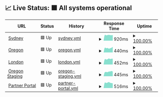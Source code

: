 ## 📈 Live Status: <!--live status--> **🟩 All systems operational**

<!--start: status pages-->
<!-- This summary is generated by Upptime (https://github.com/upptime/upptime) -->
<!-- Do not edit this manually, your changes will be overwritten -->
<!-- prettier-ignore -->
| URL | Status | History | Response Time | Uptime |
| --- | ------ | ------- | ------------- | ------ |
| <img alt="" src="https://favicons.githubusercontent.com/prod01.sydney.platformos.com" height="13"> [Sydney](https://prod01.sydney.platformos.com/_status) | 🟩 Up | [sydney.yml](https://github.com/mdyd-dev/uptime/commits/master/history/sydney.yml) | <details><summary><img alt="Response time graph" src="./graphs/sydney/response-time-week.png" height="20"> 920ms</summary><br><a href="https://mdyd-dev.github.io/uptime/history/sydney"><img alt="Response time 1207" src="https://img.shields.io/endpoint?url=https%3A%2F%2Fraw.githubusercontent.com%2Fmdyd-dev%2Fuptime%2Fmaster%2Fapi%2Fsydney%2Fresponse-time.json"></a><br><a href="https://mdyd-dev.github.io/uptime/history/sydney"><img alt="24-hour response time 923" src="https://img.shields.io/endpoint?url=https%3A%2F%2Fraw.githubusercontent.com%2Fmdyd-dev%2Fuptime%2Fmaster%2Fapi%2Fsydney%2Fresponse-time-day.json"></a><br><a href="https://mdyd-dev.github.io/uptime/history/sydney"><img alt="7-day response time 920" src="https://img.shields.io/endpoint?url=https%3A%2F%2Fraw.githubusercontent.com%2Fmdyd-dev%2Fuptime%2Fmaster%2Fapi%2Fsydney%2Fresponse-time-week.json"></a><br><a href="https://mdyd-dev.github.io/uptime/history/sydney"><img alt="30-day response time 921" src="https://img.shields.io/endpoint?url=https%3A%2F%2Fraw.githubusercontent.com%2Fmdyd-dev%2Fuptime%2Fmaster%2Fapi%2Fsydney%2Fresponse-time-month.json"></a><br><a href="https://mdyd-dev.github.io/uptime/history/sydney"><img alt="1-year response time 1207" src="https://img.shields.io/endpoint?url=https%3A%2F%2Fraw.githubusercontent.com%2Fmdyd-dev%2Fuptime%2Fmaster%2Fapi%2Fsydney%2Fresponse-time-year.json"></a></details> | <details><summary><a href="https://mdyd-dev.github.io/uptime/history/sydney">100.00%</a></summary><a href="https://mdyd-dev.github.io/uptime/history/sydney"><img alt="All-time uptime 52.01%" src="https://img.shields.io/endpoint?url=https%3A%2F%2Fraw.githubusercontent.com%2Fmdyd-dev%2Fuptime%2Fmaster%2Fapi%2Fsydney%2Fuptime.json"></a><br><a href="https://mdyd-dev.github.io/uptime/history/sydney"><img alt="24-hour uptime 100.00%" src="https://img.shields.io/endpoint?url=https%3A%2F%2Fraw.githubusercontent.com%2Fmdyd-dev%2Fuptime%2Fmaster%2Fapi%2Fsydney%2Fuptime-day.json"></a><br><a href="https://mdyd-dev.github.io/uptime/history/sydney"><img alt="7-day uptime 100.00%" src="https://img.shields.io/endpoint?url=https%3A%2F%2Fraw.githubusercontent.com%2Fmdyd-dev%2Fuptime%2Fmaster%2Fapi%2Fsydney%2Fuptime-week.json"></a><br><a href="https://mdyd-dev.github.io/uptime/history/sydney"><img alt="30-day uptime 68.70%" src="https://img.shields.io/endpoint?url=https%3A%2F%2Fraw.githubusercontent.com%2Fmdyd-dev%2Fuptime%2Fmaster%2Fapi%2Fsydney%2Fuptime-month.json"></a><br><a href="https://mdyd-dev.github.io/uptime/history/sydney"><img alt="1-year uptime 52.01%" src="https://img.shields.io/endpoint?url=https%3A%2F%2Fraw.githubusercontent.com%2Fmdyd-dev%2Fuptime%2Fmaster%2Fapi%2Fsydney%2Fuptime-year.json"></a></details>
| <img alt="" src="https://favicons.githubusercontent.com/prod01.oregon.platform-os.com" height="13"> [Oregon](https://prod01.oregon.platform-os.com/_status) | 🟩 Up | [oregon.yml](https://github.com/mdyd-dev/uptime/commits/master/history/oregon.yml) | <details><summary><img alt="Response time graph" src="./graphs/oregon/response-time-week.png" height="20"> 440ms</summary><br><a href="https://mdyd-dev.github.io/uptime/history/oregon"><img alt="Response time 528" src="https://img.shields.io/endpoint?url=https%3A%2F%2Fraw.githubusercontent.com%2Fmdyd-dev%2Fuptime%2Fmaster%2Fapi%2Foregon%2Fresponse-time.json"></a><br><a href="https://mdyd-dev.github.io/uptime/history/oregon"><img alt="24-hour response time 541" src="https://img.shields.io/endpoint?url=https%3A%2F%2Fraw.githubusercontent.com%2Fmdyd-dev%2Fuptime%2Fmaster%2Fapi%2Foregon%2Fresponse-time-day.json"></a><br><a href="https://mdyd-dev.github.io/uptime/history/oregon"><img alt="7-day response time 440" src="https://img.shields.io/endpoint?url=https%3A%2F%2Fraw.githubusercontent.com%2Fmdyd-dev%2Fuptime%2Fmaster%2Fapi%2Foregon%2Fresponse-time-week.json"></a><br><a href="https://mdyd-dev.github.io/uptime/history/oregon"><img alt="30-day response time 447" src="https://img.shields.io/endpoint?url=https%3A%2F%2Fraw.githubusercontent.com%2Fmdyd-dev%2Fuptime%2Fmaster%2Fapi%2Foregon%2Fresponse-time-month.json"></a><br><a href="https://mdyd-dev.github.io/uptime/history/oregon"><img alt="1-year response time 528" src="https://img.shields.io/endpoint?url=https%3A%2F%2Fraw.githubusercontent.com%2Fmdyd-dev%2Fuptime%2Fmaster%2Fapi%2Foregon%2Fresponse-time-year.json"></a></details> | <details><summary><a href="https://mdyd-dev.github.io/uptime/history/oregon">100.00%</a></summary><a href="https://mdyd-dev.github.io/uptime/history/oregon"><img alt="All-time uptime 52.01%" src="https://img.shields.io/endpoint?url=https%3A%2F%2Fraw.githubusercontent.com%2Fmdyd-dev%2Fuptime%2Fmaster%2Fapi%2Foregon%2Fuptime.json"></a><br><a href="https://mdyd-dev.github.io/uptime/history/oregon"><img alt="24-hour uptime 100.00%" src="https://img.shields.io/endpoint?url=https%3A%2F%2Fraw.githubusercontent.com%2Fmdyd-dev%2Fuptime%2Fmaster%2Fapi%2Foregon%2Fuptime-day.json"></a><br><a href="https://mdyd-dev.github.io/uptime/history/oregon"><img alt="7-day uptime 100.00%" src="https://img.shields.io/endpoint?url=https%3A%2F%2Fraw.githubusercontent.com%2Fmdyd-dev%2Fuptime%2Fmaster%2Fapi%2Foregon%2Fuptime-week.json"></a><br><a href="https://mdyd-dev.github.io/uptime/history/oregon"><img alt="30-day uptime 68.70%" src="https://img.shields.io/endpoint?url=https%3A%2F%2Fraw.githubusercontent.com%2Fmdyd-dev%2Fuptime%2Fmaster%2Fapi%2Foregon%2Fuptime-month.json"></a><br><a href="https://mdyd-dev.github.io/uptime/history/oregon"><img alt="1-year uptime 52.01%" src="https://img.shields.io/endpoint?url=https%3A%2F%2Fraw.githubusercontent.com%2Fmdyd-dev%2Fuptime%2Fmaster%2Fapi%2Foregon%2Fuptime-year.json"></a></details>
| <img alt="" src="https://favicons.githubusercontent.com/prod01.london.platform-os.com" height="13"> [London](https://prod01.london.platform-os.com/_status) | 🟩 Up | [london.yml](https://github.com/mdyd-dev/uptime/commits/master/history/london.yml) | <details><summary><img alt="Response time graph" src="./graphs/london/response-time-week.png" height="20"> 452ms</summary><br><a href="https://mdyd-dev.github.io/uptime/history/london"><img alt="Response time 470" src="https://img.shields.io/endpoint?url=https%3A%2F%2Fraw.githubusercontent.com%2Fmdyd-dev%2Fuptime%2Fmaster%2Fapi%2Flondon%2Fresponse-time.json"></a><br><a href="https://mdyd-dev.github.io/uptime/history/london"><img alt="24-hour response time 475" src="https://img.shields.io/endpoint?url=https%3A%2F%2Fraw.githubusercontent.com%2Fmdyd-dev%2Fuptime%2Fmaster%2Fapi%2Flondon%2Fresponse-time-day.json"></a><br><a href="https://mdyd-dev.github.io/uptime/history/london"><img alt="7-day response time 452" src="https://img.shields.io/endpoint?url=https%3A%2F%2Fraw.githubusercontent.com%2Fmdyd-dev%2Fuptime%2Fmaster%2Fapi%2Flondon%2Fresponse-time-week.json"></a><br><a href="https://mdyd-dev.github.io/uptime/history/london"><img alt="30-day response time 481" src="https://img.shields.io/endpoint?url=https%3A%2F%2Fraw.githubusercontent.com%2Fmdyd-dev%2Fuptime%2Fmaster%2Fapi%2Flondon%2Fresponse-time-month.json"></a><br><a href="https://mdyd-dev.github.io/uptime/history/london"><img alt="1-year response time 470" src="https://img.shields.io/endpoint?url=https%3A%2F%2Fraw.githubusercontent.com%2Fmdyd-dev%2Fuptime%2Fmaster%2Fapi%2Flondon%2Fresponse-time-year.json"></a></details> | <details><summary><a href="https://mdyd-dev.github.io/uptime/history/london">100.00%</a></summary><a href="https://mdyd-dev.github.io/uptime/history/london"><img alt="All-time uptime 100.00%" src="https://img.shields.io/endpoint?url=https%3A%2F%2Fraw.githubusercontent.com%2Fmdyd-dev%2Fuptime%2Fmaster%2Fapi%2Flondon%2Fuptime.json"></a><br><a href="https://mdyd-dev.github.io/uptime/history/london"><img alt="24-hour uptime 100.00%" src="https://img.shields.io/endpoint?url=https%3A%2F%2Fraw.githubusercontent.com%2Fmdyd-dev%2Fuptime%2Fmaster%2Fapi%2Flondon%2Fuptime-day.json"></a><br><a href="https://mdyd-dev.github.io/uptime/history/london"><img alt="7-day uptime 100.00%" src="https://img.shields.io/endpoint?url=https%3A%2F%2Fraw.githubusercontent.com%2Fmdyd-dev%2Fuptime%2Fmaster%2Fapi%2Flondon%2Fuptime-week.json"></a><br><a href="https://mdyd-dev.github.io/uptime/history/london"><img alt="30-day uptime 100.00%" src="https://img.shields.io/endpoint?url=https%3A%2F%2Fraw.githubusercontent.com%2Fmdyd-dev%2Fuptime%2Fmaster%2Fapi%2Flondon%2Fuptime-month.json"></a><br><a href="https://mdyd-dev.github.io/uptime/history/london"><img alt="1-year uptime 100.00%" src="https://img.shields.io/endpoint?url=https%3A%2F%2Fraw.githubusercontent.com%2Fmdyd-dev%2Fuptime%2Fmaster%2Fapi%2Flondon%2Fuptime-year.json"></a></details>
| <img alt="" src="https://favicons.githubusercontent.com/staging.oregon.platformos.com" height="13"> [Oregon Staging](https://staging.oregon.platformos.com/_status) | 🟩 Up | [oregon-staging.yml](https://github.com/mdyd-dev/uptime/commits/master/history/oregon-staging.yml) | <details><summary><img alt="Response time graph" src="./graphs/oregon-staging/response-time-week.png" height="20"> 445ms</summary><br><a href="https://mdyd-dev.github.io/uptime/history/oregon-staging"><img alt="Response time 466" src="https://img.shields.io/endpoint?url=https%3A%2F%2Fraw.githubusercontent.com%2Fmdyd-dev%2Fuptime%2Fmaster%2Fapi%2Foregon-staging%2Fresponse-time.json"></a><br><a href="https://mdyd-dev.github.io/uptime/history/oregon-staging"><img alt="24-hour response time 465" src="https://img.shields.io/endpoint?url=https%3A%2F%2Fraw.githubusercontent.com%2Fmdyd-dev%2Fuptime%2Fmaster%2Fapi%2Foregon-staging%2Fresponse-time-day.json"></a><br><a href="https://mdyd-dev.github.io/uptime/history/oregon-staging"><img alt="7-day response time 445" src="https://img.shields.io/endpoint?url=https%3A%2F%2Fraw.githubusercontent.com%2Fmdyd-dev%2Fuptime%2Fmaster%2Fapi%2Foregon-staging%2Fresponse-time-week.json"></a><br><a href="https://mdyd-dev.github.io/uptime/history/oregon-staging"><img alt="30-day response time 456" src="https://img.shields.io/endpoint?url=https%3A%2F%2Fraw.githubusercontent.com%2Fmdyd-dev%2Fuptime%2Fmaster%2Fapi%2Foregon-staging%2Fresponse-time-month.json"></a><br><a href="https://mdyd-dev.github.io/uptime/history/oregon-staging"><img alt="1-year response time 466" src="https://img.shields.io/endpoint?url=https%3A%2F%2Fraw.githubusercontent.com%2Fmdyd-dev%2Fuptime%2Fmaster%2Fapi%2Foregon-staging%2Fresponse-time-year.json"></a></details> | <details><summary><a href="https://mdyd-dev.github.io/uptime/history/oregon-staging">100.00%</a></summary><a href="https://mdyd-dev.github.io/uptime/history/oregon-staging"><img alt="All-time uptime 100.00%" src="https://img.shields.io/endpoint?url=https%3A%2F%2Fraw.githubusercontent.com%2Fmdyd-dev%2Fuptime%2Fmaster%2Fapi%2Foregon-staging%2Fuptime.json"></a><br><a href="https://mdyd-dev.github.io/uptime/history/oregon-staging"><img alt="24-hour uptime 100.00%" src="https://img.shields.io/endpoint?url=https%3A%2F%2Fraw.githubusercontent.com%2Fmdyd-dev%2Fuptime%2Fmaster%2Fapi%2Foregon-staging%2Fuptime-day.json"></a><br><a href="https://mdyd-dev.github.io/uptime/history/oregon-staging"><img alt="7-day uptime 100.00%" src="https://img.shields.io/endpoint?url=https%3A%2F%2Fraw.githubusercontent.com%2Fmdyd-dev%2Fuptime%2Fmaster%2Fapi%2Foregon-staging%2Fuptime-week.json"></a><br><a href="https://mdyd-dev.github.io/uptime/history/oregon-staging"><img alt="30-day uptime 100.00%" src="https://img.shields.io/endpoint?url=https%3A%2F%2Fraw.githubusercontent.com%2Fmdyd-dev%2Fuptime%2Fmaster%2Fapi%2Foregon-staging%2Fuptime-month.json"></a><br><a href="https://mdyd-dev.github.io/uptime/history/oregon-staging"><img alt="1-year uptime 100.00%" src="https://img.shields.io/endpoint?url=https%3A%2F%2Fraw.githubusercontent.com%2Fmdyd-dev%2Fuptime%2Fmaster%2Fapi%2Foregon-staging%2Fuptime-year.json"></a></details>
| <img alt="" src="https://favicons.githubusercontent.com/partners.platformos.com" height="13"> [Partner Portal](https://partners.platformos.com/) | 🟩 Up | [partner-portal.yml](https://github.com/mdyd-dev/uptime/commits/master/history/partner-portal.yml) | <details><summary><img alt="Response time graph" src="./graphs/partner-portal/response-time-week.png" height="20"> 516ms</summary><br><a href="https://mdyd-dev.github.io/uptime/history/partner-portal"><img alt="Response time 517" src="https://img.shields.io/endpoint?url=https%3A%2F%2Fraw.githubusercontent.com%2Fmdyd-dev%2Fuptime%2Fmaster%2Fapi%2Fpartner-portal%2Fresponse-time.json"></a><br><a href="https://mdyd-dev.github.io/uptime/history/partner-portal"><img alt="24-hour response time 462" src="https://img.shields.io/endpoint?url=https%3A%2F%2Fraw.githubusercontent.com%2Fmdyd-dev%2Fuptime%2Fmaster%2Fapi%2Fpartner-portal%2Fresponse-time-day.json"></a><br><a href="https://mdyd-dev.github.io/uptime/history/partner-portal"><img alt="7-day response time 516" src="https://img.shields.io/endpoint?url=https%3A%2F%2Fraw.githubusercontent.com%2Fmdyd-dev%2Fuptime%2Fmaster%2Fapi%2Fpartner-portal%2Fresponse-time-week.json"></a><br><a href="https://mdyd-dev.github.io/uptime/history/partner-portal"><img alt="30-day response time 518" src="https://img.shields.io/endpoint?url=https%3A%2F%2Fraw.githubusercontent.com%2Fmdyd-dev%2Fuptime%2Fmaster%2Fapi%2Fpartner-portal%2Fresponse-time-month.json"></a><br><a href="https://mdyd-dev.github.io/uptime/history/partner-portal"><img alt="1-year response time 517" src="https://img.shields.io/endpoint?url=https%3A%2F%2Fraw.githubusercontent.com%2Fmdyd-dev%2Fuptime%2Fmaster%2Fapi%2Fpartner-portal%2Fresponse-time-year.json"></a></details> | <details><summary><a href="https://mdyd-dev.github.io/uptime/history/partner-portal">100.00%</a></summary><a href="https://mdyd-dev.github.io/uptime/history/partner-portal"><img alt="All-time uptime 100.00%" src="https://img.shields.io/endpoint?url=https%3A%2F%2Fraw.githubusercontent.com%2Fmdyd-dev%2Fuptime%2Fmaster%2Fapi%2Fpartner-portal%2Fuptime.json"></a><br><a href="https://mdyd-dev.github.io/uptime/history/partner-portal"><img alt="24-hour uptime 100.00%" src="https://img.shields.io/endpoint?url=https%3A%2F%2Fraw.githubusercontent.com%2Fmdyd-dev%2Fuptime%2Fmaster%2Fapi%2Fpartner-portal%2Fuptime-day.json"></a><br><a href="https://mdyd-dev.github.io/uptime/history/partner-portal"><img alt="7-day uptime 100.00%" src="https://img.shields.io/endpoint?url=https%3A%2F%2Fraw.githubusercontent.com%2Fmdyd-dev%2Fuptime%2Fmaster%2Fapi%2Fpartner-portal%2Fuptime-week.json"></a><br><a href="https://mdyd-dev.github.io/uptime/history/partner-portal"><img alt="30-day uptime 100.00%" src="https://img.shields.io/endpoint?url=https%3A%2F%2Fraw.githubusercontent.com%2Fmdyd-dev%2Fuptime%2Fmaster%2Fapi%2Fpartner-portal%2Fuptime-month.json"></a><br><a href="https://mdyd-dev.github.io/uptime/history/partner-portal"><img alt="1-year uptime 100.00%" src="https://img.shields.io/endpoint?url=https%3A%2F%2Fraw.githubusercontent.com%2Fmdyd-dev%2Fuptime%2Fmaster%2Fapi%2Fpartner-portal%2Fuptime-year.json"></a></details>

<!--end: status pages-->
